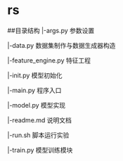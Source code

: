 # rs
##目录结构
|-args.py 参数设置

|-data.py   数据集制作与数据生成器构造

|-feature_engine.py 特征工程

|-init.py   模型初始化

|-main.py   程序入口

|-model.py   模型实现

|-readme.md 说明文档

|-run.sh 脚本运行实验

|-train.py  模型训练模块
